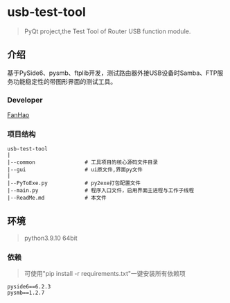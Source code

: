 # usb-test-tool

> PyQt project,the Test Tool of Router USB function module.

## 介绍

基于PySide6、pysmb、ftplib开发，测试路由器外接USB设备时Samba、FTP服务功能稳定性的带图形界面的测试工具。

### Developer

[FanHao](http://alanfanh.github.io)

### 项目结构

````text
usb-test-tool
|
|--common                # 工具项目的核心源码文件目录
|--gui                   # ui原文件,界面py文件
|
|--PyToExe.py            # py2exe打包配置文件
|--main.py               # 程序入口文件，启用界面主进程与工作子线程
|--ReadMe.md             # 本文件
````

## 环境

> python3.9.10 64bit

### 依赖

> 可使用"pip install -r requirements.txt"一键安装所有依赖项

````text
pyside6==6.2.3
pysmb==1.2.7
````